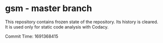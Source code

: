 # gsm - master branch

This repository contains frozen state of the repository.
Its history is cleared. It is used only for static code
analysis with Codacy.

Commit Time: 1691368415